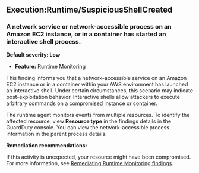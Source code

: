 Execution:Runtime/SuspiciousShellCreated
----------------------------------------


### A network service or network\-accessible process on an Amazon EC2 instance, or in a container has started an interactive shell process.


**Default severity: Low**


 * **Feature:** Runtime Monitoring

This finding informs you that a network\-accessible service on an Amazon EC2 instance or in a container within your AWS environment has launched an interactive shell. Under certain circumstances, this scenario may indicate post\-exploitation behavior. Interactive shells allow attackers to execute arbitrary commands on a compromised instance or container.


The runtime agent monitors events from multiple resources. To identify the affected resource, view **Resource type** in the findings details in the GuardDuty console. You can view the network\-accessible process information in the parent process details.


**Remediation recommendations:**


If this activity is unexpected, your resource might have been compromised. For more information, see [Remediating Runtime Monitoring findings](https://docs.aws.amazon.com/guardduty/latest/ug/guardduty-remediate-runtime-monitoring.html).

